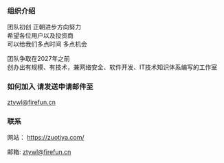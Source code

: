 ### 组织介绍
团队初创 正朝进步方向努力<br/>希望各位用户以及投资商<br/>可以给我们多点时间 多点机会

团队争取在2027年之前<br/>创办出有规模、有技术，兼网络安全、软件开发、IT技术知识体系编写的工作室

### 如何加入 请发送申请邮件至
ztywl@firefun.cn

### 联系
网站：
https://zuotiya.com/

邮箱:
ztywl@firefun.cn
